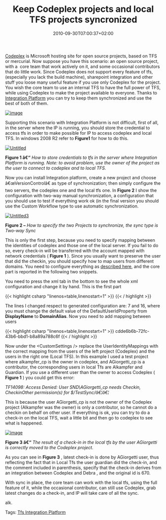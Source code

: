 ﻿---
title: "Keep Codeplex projects and local TFS projects syncronized"
description: ""
date: 2010-09-30T07:00:37+02:00
draft: false
tags: [Tfs]
categories: [Team Foundation Server]
---
[Codeplex](http://www.codeplex.com/) is Microsoft hosting site for open source projects, based on TFS or mercurial. Now suppose you have this scenario: an open source project, with a  core team that work actively on it, and some occasional contributors that do little work. Since Codeplex does not support every feature of tfs, (especially you lack the build machine), sharepoint integration and other stuff you loose many useful feature if you use only Codeplex for the project. You wish the core team to use an internal TFS to have the full power of TFS, while using Codeplex to make the project available to everyone. Thanks to [Integration Platform](http://tfsintegration.codeplex.com/) you can try to keep them synchronized and use the best of both of them.

[![image](http://www.codewrecks.com/blog/wp-content/uploads/2010/09/image_thumb.png "image")](http://www.codewrecks.com/blog/wp-content/uploads/2010/09/image.png)

Supporting this scenario with Integration Platform is not difficult, first of all, in the server where the IP is running, you should store the credential to access tfs in order to make possible for IP to access codeplex and local TFS. In windows 2008 R2 refer to  **Figure1** for how to do this.

[![Untitled](http://www.codewrecks.com/blog/wp-content/uploads/2010/09/Untitled_thumb.png "Untitled")](http://www.codewrecks.com/blog/wp-content/uploads/2010/09/Untitled.png)

 **Figure 1 â€“** *How to store credentials to tfs in the server where Integration Platform is running. Note: to avoid problem, use the owner of the project as the user to connect to codeplex and to local TFS.*

Now you can install Integration platform, create a new project and choose â€œVersionControlâ€ as type of synchronization; then simply configure the two servers, the codeplex one and the local tfs one. In  **Figure 2** I show the configuration with two-way manual synchronization, a configuration that you should use to test if everything work ok (in the final version you should use the Custom Workflow type to use automatic synchronization.

[![Untitled3](http://www.codewrecks.com/blog/wp-content/uploads/2010/09/Untitled3_thumb.png "Untitled3")](http://www.codewrecks.com/blog/wp-content/uploads/2010/09/Untitled3.png)

 **Figure 2 –** *How to specify the two Projects to synchronize, the sync type is Two-way Sync*

This is only the first step, because you need to specify mapping between the identities of codeplex and those one of the local server. If you fail to do so, every check-in will be transferred with the account mapped with network credentials ( **Figure 1** ). Since you usually want to preserve the user that did the checkin, you should specify how to map users from different domains. You need to configure everything as [described here](http://blogs.msdn.com/b/willy-peter_schaub/archive/2010/04/10/tfs-integration-platform-what-is-the-lookup-service-q-a-27.aspx), and the core part is reported in the following two snippets.

You need to press the xml tab in the bottom to see the whole xml configuration and change it by hand. This is the first part

{{< highlight csharp "linenos=table,linenostart=1" >}}
<SessionGroup CreationTime="2010-08-12T09:13:42.667+02:00" FriendlyName="Dexter" SessionGroupGUID="a728f99b-2a6b-4848-ae98-61079b894e1e" Creator="DEBRA\Administrator" SyncIntervalInSeconds="0" SyncDurationInMinutes="0">
<MigrationSources>
<MigrationSource InternalUniqueId="639ced1e-8037-4e2e-a86f-37a11a8d0ab7" FriendlyName="tfs.codeplex.com (VC)" ServerIdentifier="81fbe566-5dc4-48c1-bdea-7421811ca204" ServerUrl="https://tfs.codeplex.com/tfs/tfs05" SourceIdentifier="dexterblogengine" ProviderReferenceName="febc091f-82a2-449e-aed8-133e5896c47a">
<Settings>
<Addins />
<UserIdentityLookup />
<DefaultUserIdProperty UserIdPropertyName="DomainAlias" />
</Settings>
<CustomSettings />
<StoredCredential />
</MigrationSource>
<MigrationSource InternalUniqueId="8b5130fa-a39f-4953-95fb-deaf87ea1767" FriendlyName="debra (VC)" ServerIdentifier="cef14234-e6ab-48ca-8acc-aa69c35bef17" ServerUrl="http://debra:8080/tfs/dexter" SourceIdentifier="DexterTest2" ProviderReferenceName="febc091f-82a2-449e-aed8-133e5896c47a">
<Settings>
<Addins />
<UserIdentityLookup />
<DefaultUserIdProperty UserIdPropertyName="DomainAlias" />
</Settings>
<CustomSettings />
<StoredCredential />
</MigrationSource>
</MigrationSources>
{{< / highlight >}}

The lines I changed respect to generated configuration are: 7 and 16, where you must change the default value of the DefaultUserIdProperty from  **DisplayName** to  **DomainAlias**. Now you need to add mapping between users

{{< highlight csharp "linenos=table,linenostart=1" >}}
<WorkFlowType Frequency="ContinuousAutomatic" DirectionOfFlow="Bidirectional" SyncContext="Disabled" />
<CustomSettings />
<UserIdentityMappings EnableValidation="false">
<UserIdentityLookupAddins>
<UserIdentityLookupAddin>cdde6b6b-72fc-43b6-bbd1-b8a89a788c6f</UserIdentityLookupAddin>
</UserIdentityLookupAddins>
<AliasMappings DirectionOfMapping="LeftToRight">
<AliasMapping Left="alkampfer_cp" Right="alkampfer" MappingRule="SimpleReplacement" />
<AliasMapping Left="AGiorgetti_cp" Right="guardian" MappingRule="SimpleReplacement" />
</AliasMappings>
<AliasMappings DirectionOfMapping="RightToLeft">
<AliasMapping Left="alkampfer_cp" Right="alkampfer" MappingRule="SimpleReplacement" />
<AliasMapping Left="AGiorgetti_cp" Right="guardian" MappingRule="SimpleReplacement" />
</AliasMappings>
<DomainMappings DirectionOfMapping="LeftToRight">
<DomainMapping Left="SND" Right="Debra" MappingRule="SimpleReplacement" />
</DomainMappings>
<DomainMappings DirectionOfMapping="RightToLeft">
<DomainMapping Left="SND" Right="Debra" MappingRule="SimpleReplacement" />
</DomainMappings>
</UserIdentityMappings>
{{< / highlight >}}

Now under the &lt;CustomSettings /&gt; replace the UserIdentityMappings with the correct mapping from the users of the left project (Codeplex) and the users in the right one (Local TFS). In this example I used a test project where alkampfer\_cp is the owner in codeplex, and AGiorgetti\_cp is a contributor, the corresponding users in local Tfs are Alkampfer and Guardian. If you use a different user than the owner to access Codeplex ( **Figure 1** ) you could get this error:

*TF14098: Access Denied: User SND\AGiorgetti\_cp needs Checkin, CheckinOther permission(s) for $/TestSync/â€¦â€¦*

This is because the user AGiorgetti\_cp is not the owner of the Codeplex project (Alkampfer was the owner) is only a contributor, so he cannot do a checkin on behalf on other user. If everything is ok, you can try to do a check-in on the local TFS, wait a little bit and then go to codeplex to see what is happened.

[![image](http://www.codewrecks.com/blog/wp-content/uploads/2010/09/image_thumb1.png "image")](http://www.codewrecks.com/blog/wp-content/uploads/2010/09/image1.png)

 **Figure 3 â€“** *The result of a check-in in the local tfs by the user AGiorgetti is correctly moved to the Codeplex project.*

As you can see in  **Figure 3** , latest check-in is done by AGiorgetti user, thus reflecting the fact that in Local Tfs the user guardian did the check-in, and the comment included in parenthesis, specify that the check-in derives from an integration between Codeplex and Debra , and the original id is 670.

With sync in place, the core team can work with the local tfs, using the full feature of it, while the occasional contributor, can still use Codeplex, grab latest changes do a check-in, and IP will take care of all the sync.

alk.

Tags: [Tfs Integration Platform](http://technorati.com/tag/Tfs%20Integration%20Platform)
